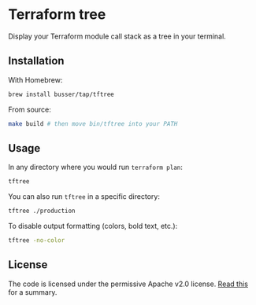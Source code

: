 # Terraform tree

Display your Terraform module call stack as a tree in your terminal.

## Installation

With Homebrew:

```bash
brew install busser/tap/tftree
```

From source:

```bash
make build # then move bin/tftree into your PATH
```

## Usage

In any directory where you would run `terraform plan`:

```bash
tftree
```

You can also run `tftree` in a specific directory:

```bash
tftree ./production
```

To disable output formatting (colors, bold text, etc.):

```bash
tftree -no-color
```

## License

The code is licensed under the permissive Apache v2.0 license. [Read this](<https://tldrlegal.com/license/apache-license-2.0-(apache-2.0)>) for a summary.
